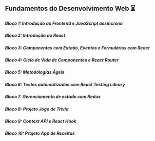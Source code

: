 ## Fundamentos do Desenvolvimento Web ⏳

##### Bloco 1: Introdução ao Frontend e JavaScript assíncrono

##### Bloco 2: Introdução ao React

##### Bloco 3: Componentes com Estado, Eventos e Formulários com React

##### Bloco 4: Ciclo de Vida de Componentes e React Router

##### Bloco 5: Metodologias Ágeis

##### Bloco 6: Testes automatizados com React Testing Library

##### Bloco 7: Gerenciamento de estado com Redux

##### Bloco 8: Projeto Jogo de Trivia

##### Bloco 9: Context API e React Hook

##### Bloco 10: Projeto App de Receitas

